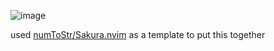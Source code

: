 ![image](https://user-images.githubusercontent.com/32691832/209852842-20a09fa6-bd6c-49ae-a6ef-65808a7f55c4.png)

used [numToStr/Sakura.nvim](https://github.com/numToStr/Sakura.nvim) as a template to put this together
